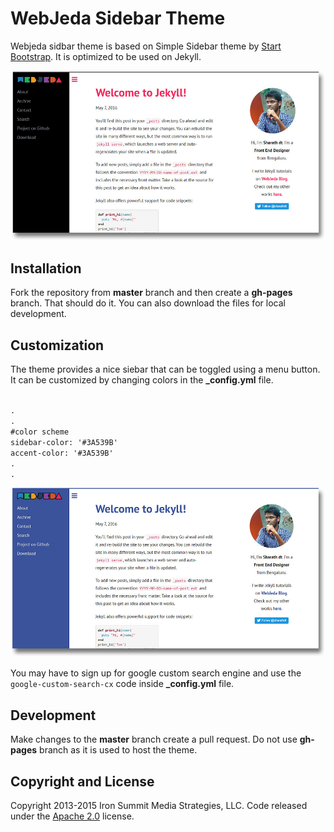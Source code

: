 # WebJeda Sidebar Theme
Webjeda sidbar theme is based on Simple Sidebar theme by [Start Bootstrap](http://startbootstrap.com/). It is optimized to be used on Jekyll. 

![webjeda sidebar theme](/images/webjeda-sidebar-theme-screenshot-1.jpg)

## Installation
Fork the repository from **master** branch and then create a **gh-pages** branch. That should do it. You can also download the files for local development.

## Customization
The theme provides a nice siebar that can be toggled using a menu button. It can be customized by changing colors in the **_config.yml** file.

<code>
.
.
#color scheme
sidebar-color: '#3A539B'       
accent-color: '#3A539B' 
.
.
</code>

![webjeda sidebar theme](/images/webjeda-sidebar-theme-screenshot-2.jpg)


You may have to sign up for google custom search engine and use the ```google-custom-search-cx``` code inside **_config.yml** file.

## Development
Make changes to the **master** branch create a pull request. Do not use **gh-pages** branch as it is used to host the theme.

## Copyright and License
Copyright 2013-2015 Iron Summit Media Strategies, LLC. Code released under the [Apache 2.0](https://github.com/IronSummitMedia/startbootstrap-simple-sidebar/blob/gh-pages/LICENSE) license.
